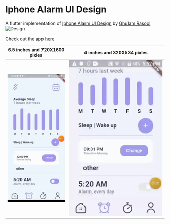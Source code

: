 # Iphone Alarm UI Design
A flutter implementation of [Iphone Alarm UI Design](https://dribbble.com/shots/17158885-Iphone-Alarm-UI-Design) by [Ghulam Rasool](https://dribbble.com/ghulaam-rasool)
![Design](https://cdn.dribbble.com/users/1615584/screenshots/17158885/media/e8fa52563d3f73936b9831f8dd27ef87.jpg?compress=1&resize=1200x900&vertical=top)

Check out the app [here](https://github.com/surafelMelese/Iphone-Alarm/raw/main/app-release.apk)

6.5 inches and 720X1600 pixles|  4 inches and 320X534 pixles
:----------------------------:|:---------------------------:
![](larger_screen.gif)        |  ![](smaller_screen.gif) 

